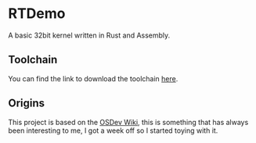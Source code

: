 # RTDemo
A basic 32bit kernel written in Rust and Assembly.

## Toolchain
You can find the link to download the toolchain [here](https://github.com/lordmilko/i686-elf-tools/releases).

## Origins
This project is based on the [OSDev Wiki](https://wiki.osdev.org/Main_Page), this is something that has always been interesting to me, I got a week off so I started toying with it.